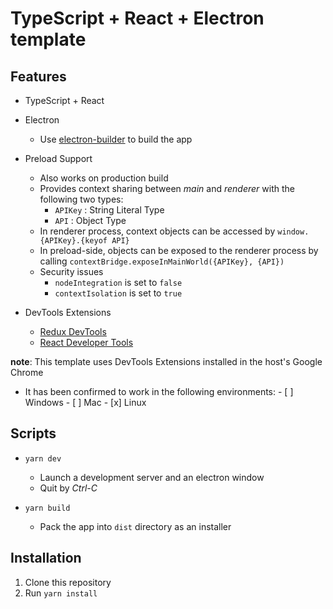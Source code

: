 # TypeScript + React + Electron template

## Features

- TypeScript + React
- Electron
    - Use [electron-builder](https://github.com/electron-userland/electron-builder) to build the app
- Preload Support
    - Also works on production build
    - Provides context sharing between *main* and *renderer* with the following two types:
        - `APIKey` : String Literal Type
        - `API` : Object Type
    - In renderer process, context objects can be accessed by `window.{APIKey}.{keyof API}`
    - In preload-side, objects can be exposed to the renderer process by calling `contextBridge.exposeInMainWorld({APIKey}, {API})` 
    - Security issues
        - `nodeIntegration` is set to `false`
        - `contextIsolation` is set to `true`

- DevTools Extensions
    - [Redux DevTools](https://chrome.google.com/webstore/detail/redux-devtools/lmhkpmbekcpmknklioeibfkpmmfibljd)
    - [React Developer Tools](https://chrome.google.com/webstore/detail/react-developer-tools/fmkadmapgofadopljbjfkapdkoienihi)

**note**: This template uses DevTools Extensions installed in the host's Google Chrome
- It has been confirmed to work in the following environments:
        - [ ] Windows
        - [ ] Mac
        - [x] Linux

## Scripts

- `yarn dev`
    - Launch a development server and an electron window
    - Quit by *Ctrl-C*

- `yarn build`
    - Pack the app into `dist` directory as an installer

## Installation
1. Clone this repository
2. Run `yarn install`
